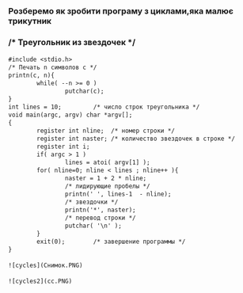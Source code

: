 ### Розберемо як зробити програму з циклами,яка малює трикутник
###  /* Треугольник из звездочек */
    #include <stdio.h>
    /* Печать n символов c */
    printn(c, n){
            while( --n >= 0 )
                    putchar(c);
    }
    int lines = 10;         /* число строк треугольника */
    void main(argc, argv) char *argv[];
    {
            register int nline;  /* номер строки */
            register int naster; /* количество звездочек в строке */
            register int i;
            if( argc > 1 )
                    lines = atoi( argv[1] );
            for( nline=0; nline < lines ; nline++ ){
                    naster = 1 + 2 * nline;
                    /* лидирующие пробелы */
                    printn(' ', lines-1  - nline);
                    /* звездочки */
                    printn('*', naster);
                    /* перевод строки */
                    putchar( '\n' );
            }
            exit(0);        /* завершение программы */
    }
    
    ![cycles](Снимок.PNG)
    
    ![cycles2](сс.PNG)
